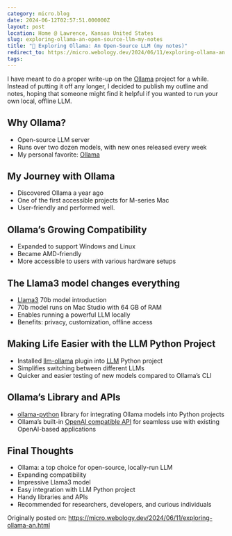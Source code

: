 ```yaml
---
category: micro.blog
date: 2024-06-12T02:57:51.000000Z
layout: post
location: Home @ Lawrence, Kansas United States
slug: exploring-ollama-an-open-source-llm-my-notes
title: "📓 Exploring Ollama: An Open-Source LLM (my notes)"
redirect_to: https://micro.webology.dev/2024/06/11/exploring-ollama-an.html
tags: 
---
```


I have meant to do a proper write-up on the [Ollama](https://ollama.com) project for a while. Instead of putting it off any longer, I decided to publish my outline and notes, hoping that someone might find it helpful if you wanted to run your own local, offline LLM.

Why Ollama?
-----------

- Open-source LLM server
- Runs over two dozen models, with new ones released every week
- My personal favorite: [Ollama](https://ollama.com)

My Journey with Ollama
----------------------

- Discovered Ollama a year ago
- One of the first accessible projects for M-series Mac
- User-friendly and performed well.

Ollama’s Growing Compatibility
------------------------------

- Expanded to support Windows and Linux
- Became AMD-friendly
- More accessible to users with various hardware setups

The Llama3 model changes everything
-----------------------------------

- [Llama3](https://ollama.com/library/llama3) 70b model introduction
- 70b model runs on Mac Studio with 64 GB of RAM
- Enables running a powerful LLM locally
- Benefits: privacy, customization, offline access

Making Life Easier with the LLM Python Project
----------------------------------------------

- Installed [llm-ollama](https://github.com/taketwo/llm-ollama) plugin into [LLM](https://github.com/simonw/llm) Python project
- Simplifies switching between different LLMs
- Quicker and easier testing of new models compared to Ollama’s CLI

Ollama’s Library and APIs
-------------------------

- [ollama-python](https://github.com/ollama/ollama-python) library for integrating Ollama models into Python projects
- Ollama’s built-in [OpenAI compatible API](https://github.com/ollama/ollama/blob/main/docs/openai.md) for seamless use with existing OpenAI-based applications

Final Thoughts
--------------

- Ollama: a top choice for open-source, locally-run LLM
- Expanding compatibility
- Impressive Llama3 model
- Easy integration with LLM Python project
- Handy libraries and APIs
- Recommended for researchers, developers, and curious individuals

Originally posted on: https://micro.webology.dev/2024/06/11/exploring-ollama-an.html
